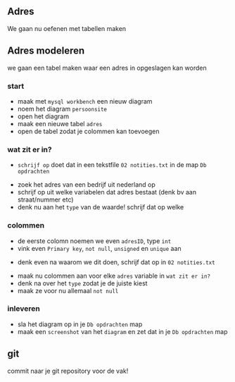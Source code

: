 ## Adres


We gaan nu oefenen met tabellen maken


## Adres modeleren

we gaan een tabel maken waar een adres in opgeslagen kan worden


### start
- maak met `mysql workbench` een nieuw diagram
- noem het diagram `persoonsite`
- open het diagram
- maak een nieuwe tabel `adres`
- open de tabel zodat je colommen kan toevoegen

### wat zit er in?

* `schrijf op` doet dat in een tekstfile `02 notities.txt` in de map `Db opdrachten`
- zoek het adres van een bedrijf uit nederland op
- schrijf op uit welke variabelen dat adres bestaat (denk bv aan straat/nummer etc) 
- denk nu aan het `type` van de waarde! schrijf dat op welke 

### colommen

- de eerste colomn noemen we even `adresID`, type `int`
- vink even `Primary key`, `not null`, `unsigned` en `unique` aan
* denk even na waarom we dit doen, schrijf dat op in `02 notities.txt`
- maak nu colommen aan voor elke `adres` variable in  `wat zit er in?`
- denk na over het `type` zodat je de juiste kiest
- maak ze voor nu allemaal `not null`

### inleveren
- sla het diagram op in je `Db opdrachten` map
- maak een `screenshot` van het `diagram` en zet dat in je `Db opdrachten` map


## git

commit naar je git repository voor de vak!